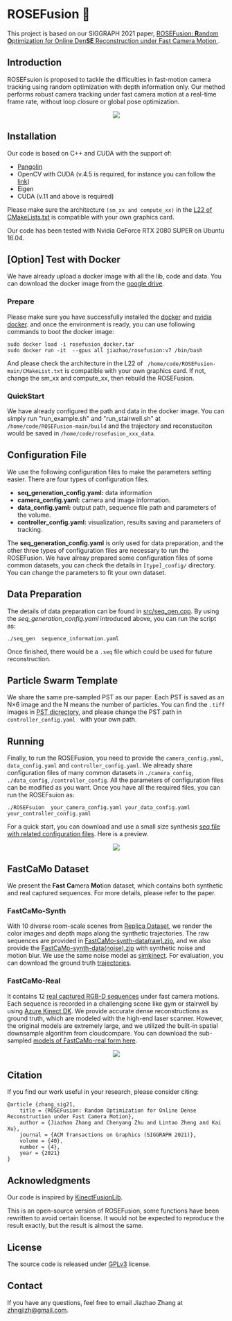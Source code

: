 # ROSEFusion :rose:

This project is based on our SIGGRAPH 2021 paper, [ROSEFusion: **R**andom **O**ptimization for Online Den**SE** Reconstruction under Fast Camera Motion
](https://arxiv.org/abs/2105.05600).



## Introduction

ROSEFsuion is proposed to tackle the difficulties in fast-motion camera tracking using random optimization with depth information only. Our method performs robust  camera tracking under fast camera motion at a real-time frame rate, without loop closure or global pose optimization.

 <p id="demo1" align="center"> 
  <img src="assets/intro.gif" />
 </p>

## Installation
Our code is based on C++ and CUDA with the support of:
- [Pangolin](https://github.com/stevenlovegrove/Pangolin)
- OpenCV with CUDA (v.4.5 is required, for instance you can follow the [link](https://gist.github.com/raulqf/f42c718a658cddc16f9df07ecc627be7))  
- Eigen
- CUDA (v.11 and above is required)

Please make sure the architecture ```(sm_xx and compute_xx)``` in the [L22 of CMakeLists.txt](CMakeLists.txt#L22) is compatible with your own graphics card.


Our code has been tested with Nvidia GeForce RTX 2080 SUPER on Ubuntu 16.04. 

## [Option] Test with Docker

We have already upload a docker image with all the lib, code and data. You can download the docker image from the [google drive](https://drive.google.com/file/d/1sNvm8vSJM5MxxDpgkqDo-FhpwXBdraMb/view?usp=sharing).

### **Prepare**
Please make sure you have successfully installed the [docker](https://www.docker.com/) and [nvidia docker](github.com/NVIDIA/nvidia-docker). and once the environment is ready, you can use following commands to boot the docker image:
```
sudo docker load -i rosefusion_docker.tar 
sudo docker run -it  --gpus all jiazhao/rosefusion:v7 /bin/bash
```


And please check the architecture in the L22 of ``` /home/code/ROSEFusion-main/CMakeList.txt``` is compatible with your own graphics card. If not, change the sm_xx and compute_xx, then rebuild the ROSEFusion.


### **QuickStart**
We have already configured the path and data in the docker image. You can simply run "run_example.sh" and "run_stairwell.sh" at  ```/home/code/ROSEFusion-main/build``` and the trajectory and reconstuciton would be saved in ```/home/code/rosefusion_xxx_data```. 



## Configuration File
We use the following configuration files to make the parameters setting easier. There are four types of configuration files.

- **seq_generation_config.yaml:** data information 
- **camera_config.yaml:** camera and image information.
- **data_config.yaml:** output path, sequence file path and parameters of the volume.
- **controller_config.yaml:** visualization, results saving and parameters of tracking.

The **seq_generation_config.yaml** is only used for data preparation, and the other three types of configuration files are necessary to run the ROSEFusion. We have alreay prepared some configuration files of some common datasets, you can check the details in `[type]_config/` directory. You can change the parameters to fit your own dataset.

## Data Preparation
The details of data preparation can be found in [src/seq_gen.cpp](src/seq_gen.cpp). By using the *seq_generation_config.yaml* introduced above, you can run the script as:
```
./seq_gen  sequence_information.yaml
```
Once finished, there would be a `.seq` file which could be used for future reconstruction.


## Particle Swarm Template
We share the same pre-sampled PST as our paper. Each PST is saved as an N×6 image and the N means the number of particles. You can find the ``.tiff`` images in [PST dicrectory](/PST), and please change the PST path in ``controller_config.yaml `` with your own path.

## Running
Finally, to run the ROSEFusion, you need to provide the `camera_config.yaml`, `data_config.yaml` and `controller_config.yaml`. We already share configuration files of many common datasets in `./camera_config`, `./data_config`, `/controller_config`. All the parameters of configuration files can be modified as you want. Once you have all the required files, you can run the ROSEFsuion as:
```
./ROSEFsuion  your_camera_config.yaml your_data_config.yaml your_controller_config.yaml
```
For a quick start, you can download and use a small size synthesis [seq file with related configuration files](https://drive.google.com/drive/folders/1vW5GV2xsJN1kIrl-5JZX1fUrpjCtp5AS?usp=sharing). Here is a preview.


 <p id="demo1" align="center"> 
  <img src="assets/example.gif" />
 </p>

## FastCaMo Dataset
We present the **Fast** **Ca**mera **Mo**tion dataset, which contains both synthetic and real captured sequences. For more details, please refer to the paper.
### FastCaMo-Synth
With 10 diverse room-scale scenes from [Replica Dataset](https://github.com/facebookresearch/Replica-Dataset), we render the color images and depth maps along the synthetic trajectories. The raw sequences are provided in [FastCaMo-synth-data(raw).zip](https://drive.google.com/file/d/15PG7jd1wFdf26zaPp-pq04RAoCRQA1qt/view?usp=sharing), and we also provide the [FastCaMo-synth-data(noise).zip](https://drive.google.com/file/d/1a8QLimLFvteac6OfGPxSsTqITrJSC2ox/view?usp=sharing) with synthetic noise and motion blur. We use the same noise model as [simkinect](https://github.com/ankurhanda/simkinect). For evaluation, you can download the ground truth [trajectories](https://drive.google.com/file/d/106p9N99K-X3_jbt8PRcKthySbpxhIwxB/view?usp=sharing).

### FastCaMo-Real
It contains 12 [real captured RGB-D sequences](https://drive.google.com/drive/folders/1kDUz_Vxjy5zi5LO8G5HwjkZ0WbetsBy1?usp=sharing) under fast camera motions. Each sequence is recorded in a challenging scene like gym or stairwell by using [Azure Kinect DK](https://azure.microsoft.com/en-us/services/kinect-dk/). We provide accurate dense reconstructions as ground truth, which are modeled with the high-end laser scanner. However, the original models are extremely large, and we utilized the built-in spatial downsample algorithm from cloudcompare. You can download the sub-sampled [models of FastCaMo-real form here](https://drive.google.com/drive/folders/1AXiTpC-UZ0WLhLCqjfKEPl5H40B0NccI/view?usp=sharing). 

 <p id="demo1" align="center"> 
  <img src="assets/fastcamo-real.gif" />
 </p>

## Citation
If you find our work useful in your research, please consider citing:
```
@article {zhang_sig21,
    title = {ROSEFusion: Random Optimization for Online Dense Reconstruction under Fast Camera Motion},
    author = {Jiazhao Zhang and Chenyang Zhu and Lintao Zheng and Kai Xu},
    journal = {ACM Transactions on Graphics (SIGGRAPH 2021)},
    volume = {40},
    number = {4},
    year = {2021}
}
```

## Acknowledgments
Our code is inspired by [KinectFusionLib](https://github.com/chrdiller/KinectFusionLib).

This is an open-source version of ROSEFusion, some functions have been rewritten to avoid certain license. It would not be expected to reproduce the result exactly, but the result is almost the same.
## License
The source code is released under [GPLv3](https://www.gnu.org/licenses/gpl-3.0.html) license.

## Contact
If you have any questions, feel free to email Jiazhao Zhang at zhngjizh@gmail.com.

